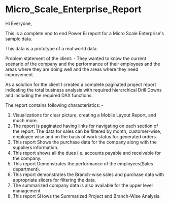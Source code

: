 # Micro_Scale_Enterprise_Report
Hi Everyone,

This is a complete end to end Power Bi report for a Micro Scale Enterprise's sample data.

This data is a prototype of a real world data.

Problem statement of the client: - They wanted to know the current scenario of the company and the performance of their employees and the areas where they are doing well and the areas where they need improvement.

As a solution for the client I created a complete paginated project report indicating the total business analysis with required hierarchical Drill Downs and including the required DAX functions.

The report contains following characteristics: -

1. Visualizations for clear picture, creating a Mobile Layout Report, and much more.
2. The report is paginated having links for navigating on each section of the report. The data for sales can be filtered by month, customer-wise, employee wise and on the basis of work status for generated orders.
3. This report Shows the purchase data for the company along with the suppliers information.
4. This report shows all the dues i.e. accounts payable and receivable for the company.
5. This report Demonstrates the performance of the employees(Sales department).
6. This report demonstrates the Branch-wise sales and purchase data with appropriate slicers for filtering the data.
7. The summarized company data is also available for the upper level management.
8. This report SHows the Summarized Project and Branch-Wise Analysis.
